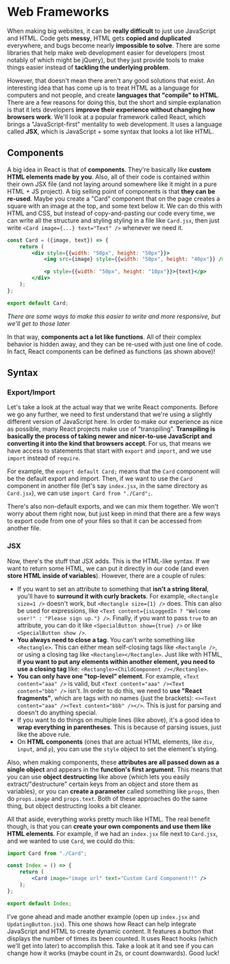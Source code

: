 # Web Frameworks

When making big websites, it can be **really difficult** to just use JavaScript and HTML. Code gets **messy**, HTML gets **copied and duplicated** everywhere, and bugs become nearly **impossible to solve**. There are some libraries that help make web development easier for developers (most notably of which might be jQuery), but they just provide tools to make things easier instead of **tackling the underlying problem**.

However, that doesn't mean there aren't any good solutions that exist. An interesting idea that has come up is to treat HTML as a language for computers and not people, and create **languages that "compile" to HTML**. There are a few reasons for doing this, but the short and simple explanation is that it lets developers **improve their experience without changing how browsers work**. We'll look at a popular framework called React, which brings a "JavaScript-first" mentality to web development. It uses a language called **JSX**, which is JavaScript + some syntax that looks a lot like HTML.

## Components

A big idea in React is that of **components**. They're basically like **custom HTML elements made by you**. Also, all of their code is contained within their own JSX file (and not laying around somewhere like it might in a pure HTML + JS project). A big selling point of components is that **they can be re-used**. Maybe you create a "Card" component that on the page creates a square with an image at the top, and some text below it. We can do this with HTML and CSS, but instead of copy-and-pasting our code every time, we can write all the structure and styling styling in a file like `Card.jsx`, then just write `<Card image={...} text="Text" />` whenever we need it.

```jsx
const Card = ({image, text}) => {
    return (
        <div style={{width: "50px", height: "50px"}}>
            <img src={image} style={{width: "50px", height: "40px"}} />

            <p style={{width: "50px", height: "10px"}}>{text}</p>
        </div>
    );
};

export default Card;
```
*There are some ways to make this easier to write and more responsive, but we'll get to those later*

In that way, **components act a lot like functions**. All of their complex behavior is hidden away, and they can be re-used with just one line of code. In fact, React components can be defined as functions (as shown above)!

## Syntax

### Export/Import

Let's take a look at the actual way that we write React components. Before we go any further, we need to first understand that we're using a slightly different version of JavaScript here. In order to make our experience as nice as possible, many React projects make use of "transpiling". **Transpiling is basically the process of taking newer and nicer-to-use JavaScript and converting it into the kind that browsers accept**. For us, that means we have access to statements that start with `export` and `import`, and we use `import` instead of `require`.

For example, the `export default Card;` means that the `Card` component will be the default export and import. Then, if we want to use the `Card` component in another file (let's say `index.jsx`, in the same directory as `Card.jsx`), we can use `import Card from "./Card";`.

There's also non-default exports, and we can mix them together. We won't worry about them right now, but just keep in mind that there are a few ways to export code from one of your files so that it can be accessed from another file.

### JSX

Now, there's the stuff that JSX adds. This is the HTML-like syntax. If we want to return some HTML, we can put it directly in our code (and even **store HTML inside of variables**). However, there are a couple of rules:
* If you want to set an attribute to something that **isn't a string literal**, you'll have to **surround it with curly brackets**. For example, `<Rectangle size=1 />` doesn't work, but `<Rectangle size={1} />` does. This can also be used for expressions, like `<Text content={isLoggedIn ? "Welcome user!" : "Please sign up."} />`. Finally, if you want to pass `true` to an attribute, you can do it like `<SpecialButton show={true} />` or like `<SpecialButton show />`.
* **You always need to close a tag**. You can't write something like `<Rectangle>`. This can either mean self-closing tags like `<Rectangle />`, or using a closing tag like `<Rectangle></Rectangle>`. Just like with HTML, **if you want to put any elements within another element, you need to use a closing tag** like: `<Rectangle><ChildComponent /></Rectangle>`.
* **You can only have one "top-level" element**. For example, `<Text content="aaa" />` is valid, but `<Text content="aaa" /><Text content="bbb" />` isn't. In order to do this, we need to **use "React fragments"**, which are tags with no names (just the brackets): `<><Text content="aaa" /><Text content="bbb" /></>`. This is just for parsing and doesn't do anything special.
* If you want to do things on multiple lines (like above), it's a good idea to **wrap everything in parentheses**. This is because of parsing issues, just like the above rule.
* On **HTML components** (ones that are actual HTML elements, like `div`, `input`, and `p`), you can use the `style` object to set the element's styling.

Also, when making components, these **attributes are all passed down as a single object** and appears in the **function's first argument**. This means that you can use **object destructing** like above (which lets you easily extract/"destructure" certain keys from an object and store them as variables), or you can **create a parameter** called something like `props`, then do `props.image` and `props.text`. Both of these approaches do the same thing, but object destructing looks a bit cleaner.

All that aside, everything works pretty much like HTML. The real benefit though, is that you can **create your own components and use them like HTML elements**. For example, if we had an `index.jsx` file next to `Card.jsx`, and we wanted to use `Card`, we could do this:
```jsx
import Card from "./Card";

const Index = () => {
    return (
        <Card image="image url" text="Custom Card Component!!" />
    );
};

export default Index;
```

I've gone ahead and made another example (open up `index.jsx` and `UpdatingButton.jsx`). This one shows how React can help integrate JavaScript and HTML to create dynamic content. It features a button that displays the number of times its been counted. It uses React hooks (which we'll get into later) to accomplish this. Take a look at it and see if you can change how it works (maybe count in 2s, or count downwards). Good luck!
